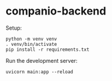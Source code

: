 # companio-backend

Setup:

    python -m venv venv
    . venv/bin/activate
    pip install -r requirements.txt

Run the development server:

    uvicorn main:app --reload